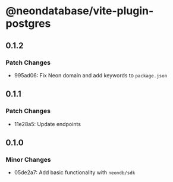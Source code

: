 # @neondatabase/vite-plugin-postgres

## 0.1.2

### Patch Changes

- 995ad06: Fix Neon domain and add keywords to `package.json`

## 0.1.1

### Patch Changes

- 11e28a5: Update endpoints

## 0.1.0

### Minor Changes

- 05de2a7: Add basic functionality with `neondb/sdk`
